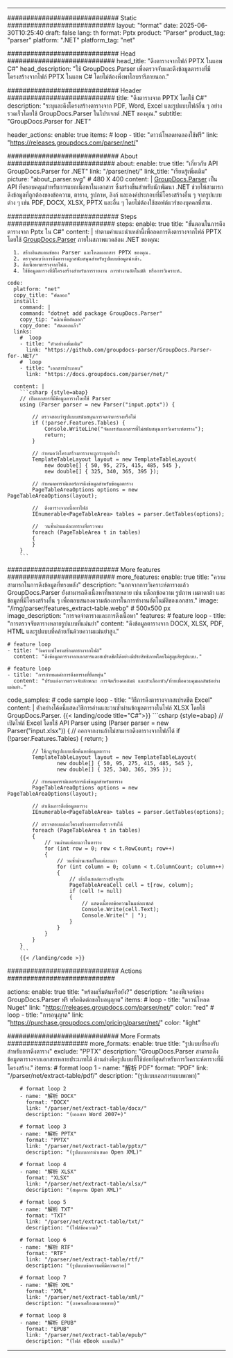 


---
############################# Static ############################
layout: "format"
date:  2025-06-30T10:25:40
draft: false
lang: th
format: Pptx
product: "Parser"
product_tag: "parser"
platform: ".NET"
platform_tag: "net"

############################# Head ############################
head_title: "ดึงตารางจากไฟล์ PPTX ในแอพ C#"
head_description: "ใช้ GroupDocs.Parser เพื่อตรวจจับและดึงข้อมูลตารางที่มีโครงสร้างจากไฟล์ PPTX ในแอพ C# โดยไม่ต้องพึ่งพาไลบรารีภายนอก."

############################# Header ############################
title: "ดึงตารางจาก PPTX โดยใช้ C#" 
description: "ระบุและดึงโครงสร้างตารางจาก PDF, Word, Excel และรูปแบบไฟล์อื่น ๆ อย่างรวดเร็วโดยใช้ GroupDocs.Parser ในโปรเจกต์ .NET ของคุณ."
subtitle: "GroupDocs.Parser for .NET" 

header_actions:
  enable: true
  items:
    #  loop
    - title: "ดาวน์โหลดทดลองใช้ฟรี"
      link: "https://releases.groupdocs.com/parser/net/"
      
############################# About ############################
about:
    enable: true
    title: "เกี่ยวกับ API GroupDocs.Parser for .NET"
    link: "/parser/net/"
    link_title: "เรียนรู้เพิ่มเติม"
    picture: "about_parser.svg" # 480 X 400
    content: |
       [GroupDocs.Parser](/parser/net/) เป็น API ที่ครอบคลุมสำหรับการแยกเนื้อหาในเอกสาร ซึ่งสร้างขึ้นสำหรับนักพัฒนา .NET ช่วยให้สามารถดึงข้อมูลที่ถูกต้องของข้อความ, ตาราง, รูปภาพ, ลิงก์ และองค์ประกอบที่มีโครงสร้างอื่น ๆ จากรูปแบบต่าง ๆ เช่น PDF, DOCX, XLSX, PPTX และอื่น ๆ โดยไม่ต้องใช้ซอฟต์แวร์ของบุคคลที่สาม.

############################# Steps ############################
steps:
    enable: true
    title: "ขั้นตอนในการดึงตารางจาก Pptx ใน C#"
    content: |
      ทำตามคำแนะนำเหล่านี้เพื่อลดการดึงตารางจากไฟล์ PPTX โดยใช้ [GroupDocs.Parser](/parser/net/) ภายในสภาพแวดล้อม .NET ของคุณ:
      
      1. สร้างอินสแตนซ์ของ Parser และโหลดเอกสาร PPTX ของคุณ.
      2. ตรวจสอบว่าการดึงตารางถูกสนับสนุนสำหรับรูปแบบข้อมูลนำเข้า.
      3. ดึงเนื้อหาตารางจากไฟล์.
      4. ใช้ข้อมูลตารางที่มีโครงสร้างสำหรับการรายงาน การทำงานอัตโนมัติ หรือการวิเคราะห์.
   
    code:
      platform: "net"
      copy_title: "คัดลอก"
      install:
        command: |
        command: "dotnet add package GroupDocs.Parser"
        copy_tip: "คลิกเพื่อคัดลอก"
        copy_done: "คัดลอกแล้ว"
      links:
        #  loop
        - title: "ตัวอย่างเพิ่มเติม"
          link: "https://github.com/groupdocs-parser/GroupDocs.Parser-for-.NET/"
        #  loop
        - title: "เอกสารประกอบ"
          link: "https://docs.groupdocs.com/parser/net/"
          
      content: |
        ```csharp {style=abap}
        // เปิดเอกสารที่มีข้อมูลตารางโดยใช้ Parser
        using (Parser parser = new Parser("input.pptx")) {

            // ตรวจสอบว่ารูปแบบสนับสนุนการจดจำตารางหรือไม่
            if (!parser.Features.Tables) {
                Console.WriteLine("จัดการกับเอกสารที่ไม่สนับสนุนการวิเคราะห์ตาราง");
                return;
            }

            // กำหนดว่าโครงสร้างตารางจะถูกระบุอย่างไร
            TemplateTableLayout layout = new TemplateTableLayout(
                new double[] { 50, 95, 275, 415, 485, 545 },
                new double[] { 325, 340, 365, 395 });

            // กำหนดพารามิเตอร์การดึงข้อมูลสำหรับข้อมูลตาราง
            PageTableAreaOptions options = new PageTableAreaOptions(layout);

            //  ดึงตารางจากเนื้อหาไฟล์
            IEnumerable<PageTableArea> tables = parser.GetTables(options);

            //  วนซ้ำผ่านแต่ละตารางที่ตรวจพบ
            foreach (PageTableArea t in tables)
            {
            }
        }
        ```  

############################# More features ############################
more_features:
  enable: true
  title: "ความสามารถในการดึงข้อมูลที่ทรงพลัง"
  description: "นอกจากการวิเคราะห์ตารางแล้ว GroupDocs.Parser ยังสามารถดึงเนื้อหาที่หลากหลาย เช่น บล็อกข้อความ รูปภาพ เมตาดาต้า และข้อมูลที่มีโครงสร้างอื่น ๆ เพื่อตอบสนองความต้องการในการทำงานอัตโนมัติของเอกสาร."
  image: "/img/parser/features_extract-table.webp" # 500x500 px
  image_description: "การจดจำตารางและการดึงเนื้อหา"
  features:
    # feature loop
    - title: "การตรวจจับตารางหลายรูปแบบที่แม่นยำ"
      content: "ดึงข้อมูลตารางจาก DOCX, XLSX, PDF, HTML และรูปแบบที่คล้ายกันด้วยความแม่นยำสูง."

    # feature loop
    - title: "วิเคราะห์โครงสร้างตารางจากไฟล์"
      content: "ดึงข้อมูลตารางจากเอกสารและสเปรดชีตได้อย่างมีประสิทธิภาพโดยไม่สูญเสียรูปแบบ."

    # feature loop
    - title: "การกำหนดค่าการดึงตารางที่ยืดหยุ่น"
      content: "ปรับแต่งการตรวจจับลักษณะ การจัดเรียงคอลัมน์ และตัวเลือกหัว/ท้ายเพื่อควบคุมผลลัพธ์อย่างแม่นยำ."
      
  code_samples:
    # code sample loop
    - title: "วิธีการดึงตารางจากสเปรดชีต Excel"
      content: |
        ตัวอย่างโค้ดนี้แสดงวิธีการอ่านและวนซ้ำผ่านข้อมูลตารางในไฟล์ XLSX โดยใช้ GroupDocs.Parser.
        {{< landing/code title="C#">}}
        ```csharp {style=abap}
        //  เปิดไฟล์ Excel โดยใช้ API Parser
        using (Parser parser = new Parser("input.xlsx"))
        {
            // ออกจากงานถ้าไม่สามารถดึงตารางจากไฟล์ได้
            if (!parser.Features.Tables)
            {
                return;
            }

            // ใช้กฎจัดรูปแบบเพื่อค้นหาข้อมูลตาราง
            TemplateTableLayout layout = new TemplateTableLayout(
                    new double[] { 50, 95, 275, 415, 485, 545 },
                    new double[] { 325, 340, 365, 395 });

            // กำหนดพารามิเตอร์การดึงข้อมูลสำหรับตาราง
            PageTableAreaOptions options = new PageTableAreaOptions(layout);

            // ดำเนินการดึงข้อมูลตาราง
            IEnumerable<PageTableArea> tables = parser.GetTables(options);

            // ตรวจสอบแต่ละโครงสร้างตารางที่ตรวจจับได้
            foreach (PageTableArea t in tables)
            {
                // วนผ่านแต่ละแถวในตาราง
                for (int row = 0; row < t.RowCount; row++)
                {
                    // วนซ้ำผ่านเซลล์ในแต่ละแถว
                    for (int column = 0; column < t.ColumnCount; column++)
                    {
                        // เข้าถึงเซลล์ตารางปัจจุบัน
                        PageTableAreaCell cell = t[row, column];
                        if (cell != null)
                        {
                            // แสดงเนื้อหาข้อความในแต่ละเซลล์
                            Console.Write(cell.Text);
                            Console.Write(" | ");
                        }
                    }
                }
            }
        }
        ```
        {{< /landing/code >}}


############################# Actions ############################

actions:
  enable: true
  title: "พร้อมเริ่มต้นหรือยัง?"
  description: "ลองฟีเจอร์ของ GroupDocs.Parser ฟรี หรือติดต่อขอใบอนุญาต"
  items:
    #  loop
    - title: "ดาวน์โหลด Nuget"
      link: "https://releases.groupdocs.com/parser/net/"
      color: "red"
        #  loop
    - title: "การอนุญาต"
      link: "https://purchase.groupdocs.com/pricing/parser/net/"
      color: "light"


############################# More Formats #####################
more_formats:
    enable: true
    title: "รูปแบบที่รองรับสำหรับการดึงตาราง"
    exclude: "PPTX"
    description: "GroupDocs.Parser สามารถดึงข้อมูลตารางจากเอกสารหลายประเภทได้ ด้านล่างคือรูปแบบที่ใช้บ่อยที่สุดสำหรับการวิเคราะห์ตารางที่มีโครงสร้าง."
    items: 
        # format loop 1
        - name: "解析 PDF"
          format: "PDF"
          link: "/parser/net/extract-table/pdf/"
          description: "(รูปแบบเอกสารแบบพกพา)"
          
        # format loop 2
        - name: "解析 DOCX"
          format: "DOCX"
          link: "/parser/net/extract-table/docx/"
          description: "(เอกสาร Word 2007+)"
          
        # format loop 3
        - name: "解析 PPTX"
          format: "PPTX"
          link: "/parser/net/extract-table/pptx/"
          description: "(รูปแบบการนำเสนอ Open XML)"
          
        # format loop 4
        - name: "解析 XLSX"
          format: "XLSX"
          link: "/parser/net/extract-table/xlsx/"
          description: "(สมุดงาน Open XML)"
          
        # format loop 5
        - name: "解析 TXT"
          format: "TXT"
          link: "/parser/net/extract-table/txt/"
          description: "(ไฟล์ข้อความ)"
          
        # format loop 6
        - name: "解析 RTF"
          format: "RTF"
          link: "/parser/net/extract-table/rtf/"
          description: "(รูปแบบข้อความที่มีความรวย)"
          
        # format loop 7
        - name: "解析 XML"
          format: "XML"
          link: "/parser/net/extract-table/xml/"
          description: "(ภาษาเครื่องหมายขยาย)"
          
        # format loop 8
        - name: "解析 EPUB"
          format: "EPUB"
          link: "/parser/net/extract-table/epub/"
          description: "(ไฟล์ eBook แบบเปิด)"
         
          

---